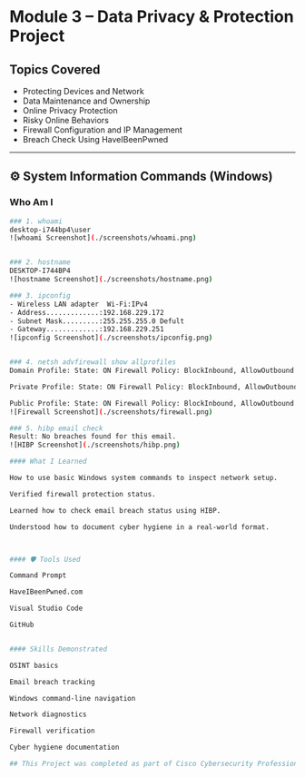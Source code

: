 # Module 3 – Data Privacy & Protection Project

## Topics Covered
- Protecting Devices and Network
- Data Maintenance and Ownership
- Online Privacy Protection
- Risky Online Behaviors
- Firewall Configuration and IP Management
- Breach Check Using HaveIBeenPwned

---

## ⚙ System Information Commands (Windows)

###  Who Am I

```bash
### 1. whoami
desktop-i744bp4\user
![whoami Screenshot](./screenshots/whoami.png)


### 2. hostname
DESKTOP-I744BP4
![hostname Screenshot](./screenshots/hostname.png)

### 3. ipconfig
- Wireless LAN adapter  Wi-Fi:IPv4
- Address.............:192.168.229.172
- Subnet Mask.........:255.255.255.0 Defult
- Gateway.............:192.168.229.251
![ipconfig Screenshot](./screenshots/ipconfig.png)


### 4. netsh advfirewall show allprofiles
Domain Profile: State: ON Firewall Policy: BlockInbound, AllowOutbound

Private Profile: State: ON Firewall Policy: BlockInbound, AllowOutbound

Public Profile: State: ON Firewall Policy: BlockInbound, AllowOutbound
![Firewall Screenshot](./screenshots/firewall.png)

### 5. hibp email check
Result: No breaches found for this email.
![HIBP Screenshot](./screenshots/hibp.png)

#### What I Learned

How to use basic Windows system commands to inspect network setup.

Verified firewall protection status.

Learned how to check email breach status using HIBP.

Understood how to document cyber hygiene in a real-world format.



#### 🛡 Tools Used

Command Prompt

HaveIBeenPwned.com

Visual Studio Code

GitHub


#### Skills Demonstrated

OSINT basics

Email breach tracking

Windows command-line navigation

Network diagnostics

Firewall verification

Cyber hygiene documentation

## This Project was completed as part of Cisco Cybersecurity Professional course training 